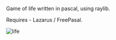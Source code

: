 Game of life written in pascal, using raylib.

Requires - Lazarus / FreePasal.

![life](https://github.com/user-attachments/assets/f9f67bbc-079e-4914-9104-422ddf221fb3)


